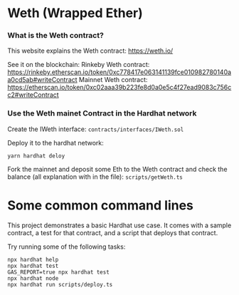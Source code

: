 # Weth (Wrapped Ether)

### What is the Weth contract?
This website explains the Weth contract: 
https://weth.io/

See it on the blockchain: 
Rinkeby Weth contract: https://rinkeby.etherscan.io/token/0xc778417e063141139fce010982780140aa0cd5ab#writeContract
Mainnet Weth contract: https://etherscan.io/token/0xc02aaa39b223fe8d0a0e5c4f27ead9083c756cc2#writeContract

### Use the Weth mainet Contract in the Hardhat network

Create the IWeth interface: `contracts/interfaces/IWeth.sol`

Deploy it to the hardhat network: 
```
yarn hardhat deloy
```
Fork the mainnet and deposit some Eth to the Weth contract and check the balance (all explanation with in the file): `scripts/getWeth.ts`





# Some common command lines

This project demonstrates a basic Hardhat use case. It comes with a sample contract, a test for that contract, and a script that deploys that contract.

Try running some of the following tasks:

```shell
npx hardhat help
npx hardhat test
GAS_REPORT=true npx hardhat test
npx hardhat node
npx hardhat run scripts/deploy.ts
```
